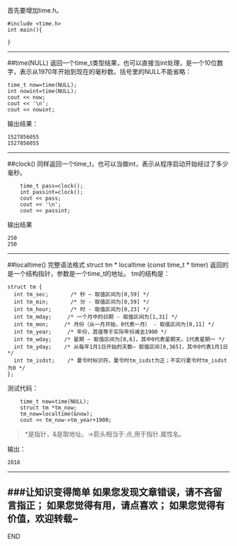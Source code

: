 首先要增加time.h。
```
#include <time.h>
int main(){

}
```
---
##time(NULL)
返回一个time_t类型结果，也可以直接当int处理，是一个10位数字，表示从1970年开始到现在的毫秒数。括号里的NULL不能省略：
```
time_t now=time(NULL);
int nowint=time(NULL);
cout << now;
cout << '\n';
cout << nowint;
```
输出结果：
```
1527856055
1527856055
```
---
##clock()
同样返回一个time_t，也可以当做int，表示从程序启动开始经过了多少毫秒。
```
	time_t pass=clock();
	int passint=clock();
	cout << pass;
	cout << '\n';
	cout << passint;
```
输出结果
```
250
250
```
---
##localtime()
完整语法格式
struct tm * localtime (const time_t * timer)
返回的是一个结构指针，参数是一个time_t的地址。
tm的结构是：
```
struct tm {
  int tm_sec;       /* 秒 – 取值区间为[0,59] */
  int tm_min;       /* 分 - 取值区间为[0,59] */
  int tm_hour;      /* 时 - 取值区间为[0,23] */
  int tm_mday;     /* 一个月中的日期 - 取值区间为[1,31] */
  int tm_mon;     /* 月份（从一月开始，0代表一月） - 取值区间为[0,11] */
  int tm_year;     /* 年份，其值等于实际年份减去1900 */
  int tm_wday;    /* 星期 – 取值区间为[0,6]，其中0代表星期天，1代表星期一 */
  int tm_yday;    /* 从每年1月1日开始的天数– 取值区间[0,365]，其中0代表1月1日 */
  int tm_isdst;    /* 夏令时标识符，夏令时tm_isdst为正；不实行夏令时tm_isdst为0 */
};
```
测试代码：
```
	time_t now=time(NULL);
	struct tm *tm_now;
	tm_now=localtime(&now);
	cout << tm_now->tm_year+1900;
```
>*是指针，&是取地址。->箭头相当于.点,用于指针.属性名。

输出：
```
2018
```

---
###让知识变得简单
如果您发现文章错误，请不吝留言指正；
如果您觉得有用，请点喜欢；
如果您觉得有价值，欢迎转载~
---
END



